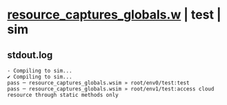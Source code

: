 # [resource_captures_globals.w](../../../../examples/tests/valid/resource_captures_globals.w) | test | sim

## stdout.log
```log
- Compiling to sim...
✔ Compiling to sim...
pass ─ resource_captures_globals.wsim » root/env0/test:test                                             
pass ─ resource_captures_globals.wsim » root/env1/test:access cloud resource through static methods only
```

